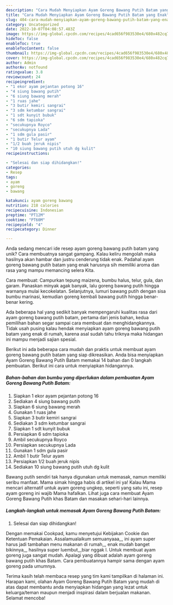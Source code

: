 ```yaml
---
description: "Cara Mudah Menyiapkan Ayam Goreng Bawang Putih Batam yang Enak"
title: "Cara Mudah Menyiapkan Ayam Goreng Bawang Putih Batam yang Enak"
slug: 404-cara-mudah-menyiapkan-ayam-goreng-bawang-putih-batam-yang-enak
category: Uncategorized
date: 2022-10-07T04:08:57.483Z
image: https://img-global.cpcdn.com/recipes/4cad656f983530e4/680x482cq70/ayam-goreng-bawang-putih-batam-foto-resep-utama.jpg
hideToc: false
enableToc: true
enableTocContent: false
thumbnail: https://img-global.cpcdn.com/recipes/4cad656f983530e4/680x482cq70/ayam-goreng-bawang-putih-batam-foto-resep-utama.jpg
cover: https://img-global.cpcdn.com/recipes/4cad656f983530e4/680x482cq70/ayam-goreng-bawang-putih-batam-foto-resep-utama.jpg
author: Admin
authorAv: notfound
ratingvalue: 3.8
reviewcount: 24
recipeingredient:
- "1 ekor ayam pejantan potong 16"
- "4 siung bawang putih"
- "6 siung bawang merah"
- "1 ruas jahe"
- "3 butir kemiri sangrai"
- "3 sdm ketumbar sangrai"
- "1 sdt kunyit bubuk"
- "6 sdm tapioka"
- "secukupnya Royco"
- "secukupnya Lada"
- "1 sdm gula pasir"
- "1 butir Telur ayam"
- "1/2 buah jeruk nipis"
- "10 siung bawang putih utuh dg kulit"
recipeinstructions:

- "Selesai dan siap dihidangkan!"
categories:
- Resep
tags:
- ayam
- goreng
- bawang

katakunci: ayam goreng bawang 
nutrition: 218 calories
recipecuisine: Indonesian
preptime: "PT12M"
cooktime: "PT60M"
recipeyield: "4"
recipecategory: Dinner

---
```





Anda sedang mencari ide resep ayam goreng bawang putih batam yang unik? Cara membuatnya sangat gampang. Kalau keliru mengolah maka hasilnya akan hambar dan justru cenderung tidak enak. Padahal ayam goreng bawang putih batam yang enak harusnya sih memiliki aroma dan rasa yang mampu memancing selera Kita.





Cara membuat: Campurkan tepung maizena, bumbu halus, telur, gula, dan garam. Panaskan minyak agak banyak, lalu goreng bawang putih hingga warnanya mulai kecokelatan. Selanjutnya, lumuri bawang putih dengan sisa bumbu marinasi, kemudian goreng kembali bawang putih hingga benar-benar kering.

Ada beberapa hal yang sedikit banyak mempengaruhi kualitas rasa dari ayam goreng bawang putih batam, pertama dari jenis bahan, kedua pemilihan bahan segar sampai cara membuat dan menghidangkannya. Tidak usah pusing kalau hendak menyiapkan ayam goreng bawang putih batam yang enak di rumah, karena asal sudah tahu triknya maka hidangan ini mampu menjadi sajian spesial.






Berikut ini ada beberapa cara mudah dan praktis untuk membuat ayam goreng bawang putih batam yang siap dikreasikan. Anda bisa menyiapkan Ayam Goreng Bawang Putih Batam memakai 14 bahan dan 0 langkah pembuatan. Berikut ini cara untuk menyiapkan hidangannya.

<!--inarticleads1-->

##### Bahan-bahan dan bumbu yang diperlukan dalam pembuatan Ayam Goreng Bawang Putih Batam:

1. Siapkan 1 ekor ayam pejantan potong 16
1. Sediakan 4 siung bawang putih
1. Siapkan 6 siung bawang merah
1. Gunakan 1 ruas jahe
1. Siapkan 3 butir kemiri sangrai
1. Sediakan 3 sdm ketumbar sangrai
1. Siapkan 1 sdt kunyit bubuk
1. Persiapkan 6 sdm tapioka
1. Ambil secukupnya Royco
1. Persiapkan secukupnya Lada
1. Gunakan 1 sdm gula pasir
1. Ambil 1 butir Telur ayam
1. Persiapkan 1/2 buah jeruk nipis
1. Sediakan 10 siung bawang putih utuh dg kulit


Bawang putih sendiri tak hanya digunakan untuk memasak, namun memiliki seribu manfaat. Mama simak hingga habis di artikel ini ya! Kalau Mama mencari alternatif untuk ayam goreng ungkep, seperti yang satu ini, resep ayam goreng ini wajib Mama hafalkan. Lihat juga cara membuat Ayam Goreng Bawang Putih khas Batam dan masakan sehari-hari lainnya. 

<!--inarticleads2-->

##### Langkah-langkah untuk memasak Ayam Goreng Bawang Putih Batam:


1. Selesai dan siap dihidangkan!

Dengan memakai Cookpad, kamu menyetujui Kebijakan Cookie dan Ketentuan Pemakaian. Assalamualaikum semuanyaaa,,, ini ayam super harus jadi tambahan menu makanan di rumah,,, enak mudah banget bikinnya,,, hasilnya super luembut,,,biar nggak l. Untuk membuat ayam goreng juga sangat mudah. Apalagi yang dibuat adalah ayam goreng bawang putih khas Batam. Cara pembuatannya hampir sama dengan ayam goreng pada umumnya. 

Terima kasih telah membaca resep yang tim kami tampilkan di halaman ini. Harapan kami, olahan Ayam Goreng Bawang Putih Batam yang mudah di atas dapat membantu anda menyiapkan hidangan yang lezat untuk keluarga/teman maupun menjadi inspirasi dalam berjualan makanan. Selamat mencoba!
